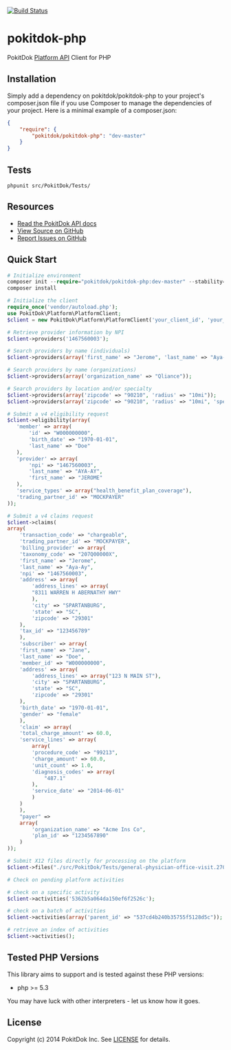 [![Build Status](https://travis-ci.org/pokitdok/pokitdok-php.svg?branch=master)](https://travis-ci.org/pokitdok/pokitdok-php)

pokitdok-php
=============

PokitDok [Platform API][apidocs] Client for PHP

## Installation
Simply add a dependency on pokitdok/pokitdok-php to your project's composer.json file if you use Composer to manage the dependencies of your project. Here is a minimal example of a composer.json:

```json
{
	"require": {
		"pokitdok/pokitdok-php": "dev-master"
	}
}
```

## Tests
```
phpunit src/PokitDok/Tests/
```

## Resources
* [Read the PokitDok API docs][apidocs]
* [View Source on GitHub][code]
* [Report Issues on GitHub][issues]

[apidocs]: https://platform.pokitdok.com/dashboard#/documentation
[code]: https://github.com/PokitDok/pokitdok-php
[issues]: https://github.com/PokitDok/pokitdok-php/issues

## Quick Start

```php
# Initialize environment
composer init --require="pokitdok/pokitdok-php:dev-master" --stability="dev"
composer install

# Initialize the client
require_once('vendor/autoload.php');
use PokitDok\Platform\PlatformClient;
$client = new PokitDok\Platform\PlatformClient('your_client_id', 'your_client_secret');

# Retrieve provider information by NPI
$client->providers('1467560003');

# Search providers by name (individuals)
$client->providers(array('first_name' => "Jerome", 'last_name' => "Aya-Ay"));

# Search providers by name (organizations)
$client->providers(array('organization_name' => "Qliance"));

# Search providers by location and/or specialty
$client->providers(array('zipcode' => "90210", 'radius' => "10mi"));
$client->providers(array('zipcode' => "90210", 'radius' => "10mi", 'specialty' => "RHEUMATOLOGY"));

# Submit a v4 eligibility request
$client->eligibility(array(
   'member' => array(
       'id' => "W000000000",
       'birth_date' => "1970-01-01",
       'last_name' => "Doe"
   ),
   'provider' => array(
       'npi' => "1467560003",
       'last_name' => "AYA-AY",
       'first_name' => "JEROME"
   ),
   'service_types' => array("health_benefit_plan_coverage"),
   'trading_partner_id' => "MOCKPAYER"
));

# Submit a v4 claims request
$client->claims(
array(
    'transaction_code' => "chargeable",
    'trading_partner_id' => "MOCKPAYER",
    'billing_provider' => array(
	'taxonomy_code' => "207Q00000X",
	'first_name' => "Jerome",
	'last_name' => "Aya-Ay",
	'npi' => "1467560003",
	'address' => array(
	    'address_lines' => array(
		"8311 WARREN H ABERNATHY HWY"
	    ),
	    'city' => "SPARTANBURG",
	    'state' => "SC",
	    'zipcode' => "29301"
	),
	'tax_id' => "123456789"
    ),
    'subscriber' => array(
	'first_name' => "Jane",
	'last_name' => "Doe",
	'member_id' => "W000000000",
	'address' => array(
	    'address_lines' => array("123 N MAIN ST"),
	    'city' => "SPARTANBURG",
	    'state' => "SC",
	    'zipcode' => "29301"
	),
	'birth_date' => "1970-01-01",
	'gender' => "female"
    ),
    'claim' => array(
	'total_charge_amount' => 60.0,
	'service_lines' => array(
	    array(
		'procedure_code' => "99213",
		'charge_amount' => 60.0,
		'unit_count' => 1.0,
		'diagnosis_codes' => array(
		    "487.1"
		),
		'service_date' => "2014-06-01"
	    )
	)
    ),
    "payer" =>
	array(
	    'organization_name' => "Acme Ins Co",
	    'plan_id' => "1234567890"
	)
));

# Submit X12 files directly for processing on the platform
$client->files("./src/PokitDok/Tests/general-physician-office-visit.270", "MOCKPAYER");

# Check on pending platform activities

# check on a specific activity
$client->activities('5362b5a064da150ef6f2526c');

# check on a batch of activities
$client->activities(array('parent_id' => "537cd4b240b35755f5128d5c"));

# retrieve an index of activities
$client->activities();
```

## Tested PHP Versions
This library aims to support and is tested against these PHP versions:

* php >= 5.3

You may have luck with other interpreters - let us know how it goes.

## License
Copyright (c) 2014 PokitDok Inc. See [LICENSE][] for details.

[license]: LICENSE.txt

